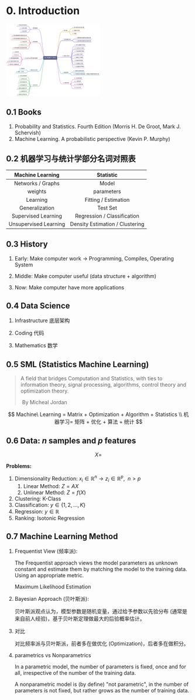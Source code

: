 # 0. Introduction

<img src="0.Introduction.assets/yuque_diagram.jpg" style="zoom: 25%;" />

## 0.1 Books

1. Probability and Statistics. Fourth Edition (Morris H. De Groot, Mark J. Schervish)
2. Machine Learning. A probabilistic perspective (Kevin P. Murphy)

## 0.2 机器学习与统计学部分名词对照表

|   Machine Learning    |            Statistic            |
| :-------------------: | :-----------------------------: |
|   Networks / Graphs   |              Model              |
|        weights        |           parameters            |
|       Learning        |      Fitting / Estimation       |
|    Generalization     |            Test Set             |
|  Supervised Learning  |   Regression / Classification   |
| Unsupervised Learning | Density Estimation / Clustering |

## 0.3 History

1. Early: Make computer work $\rightarrow$ Programming, Compiles, Operating System

2. Middle: Make computer useful (data structure + algorithm)

3. Now: Make computer have more applications

## 0.4 Data Science

1. Infrastructure 底层架构

2. Coding 代码

3. Mathematics 数学

## 0.5 SML (Statistics Machine Learning)

> A field that bridges Computation and Statistics, with ties to information theory, signal processing, algorithms, control theory and optimization theory.
>
> 
>
> ​																																			By Micheal Jordan

$$
Machine\ Learning = Matrix + Optimization + Algorithm + Statistics \\
机器学习= 矩阵 + 优化 + 算法 + 统计
$$

## 0.6 Data: $n$ samples and $p$ features

$$
X = 
$$

**Problems:**

1. Dimensionality Reduction: $x_i \in \mathbb{R}^n \rightarrow z_i \in \mathbb{R}^p,\ \ n > p$
    1. Linear Method: $Z = AX$
    2. Unlinear Method: $Z = f(X)$
2. Clustering: K-Class
3. Classification: $y \in \{ 1,2, \dots, K \}$
4. Regression: $y \in \mathbb{R}$
5. Ranking: Isotonic Regression

## 0.7 Machine Learning Method

1. Frequentist View (频率派):

    The Frequentist approach views the model parameters as unknown constant and estimate them by matching the model to the training data. Using an appropriate metric.

    Maximum Likelihood Estimation

2. Bayesian Approach (贝叶斯派):

    贝叶斯派观点认为，模型参数是随机变量，通过给予参数以先验分布 (通常是来自前人经验)，基于贝叶斯定理做最大的后验概率估计。

3. 对比

    对比频率派与贝叶斯派，前者多在做优化 (Optimization)，后者多在做积分。

4. parametrics vs Nonparametrics

    In a parametric model, the number of parameters is fixed, once and for all, irrespective of the number of the training data.

    A nonparametric model is (by define) "not parametric", in the number of parameters is not fixed, but rather grows as the number of training data.